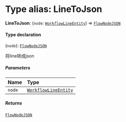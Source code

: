 # Type alias: LineToJson

**LineToJson**: (`node`: [`WorkflowLineEntity`](/auto-docs/free-layout-editor/classes/WorkflowLineEntity.md)) => [`FlowNodeJSON`](/auto-docs/free-layout-editor/interfaces/FlowNodeJSON.md)

#### Type declaration

(`node`): [`FlowNodeJSON`](/auto-docs/free-layout-editor/interfaces/FlowNodeJSON.md)

将line转成json

##### Parameters

| Name | Type |
| :------ | :------ |
| `node` | [`WorkflowLineEntity`](/auto-docs/free-layout-editor/classes/WorkflowLineEntity.md) |

##### Returns

[`FlowNodeJSON`](/auto-docs/free-layout-editor/interfaces/FlowNodeJSON.md)
